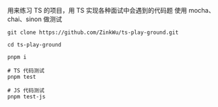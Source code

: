 用来练习 TS 的项目，用 TS 实现各种面试中会遇到的代码题
使用 mocha、chai、sinon 做测试

```shell
git clone https://github.com/ZinkWu/ts-play-ground.git

cd ts-play-ground

pnpm i 

# TS 代码测试
pnpm test

# JS 代码测试
pnpm test-js
```


